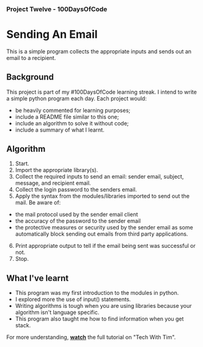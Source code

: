### Project Twelve - 100DaysOfCode
# Sending An Email
This is a simple program collects the appropriate inputs and sends out an email to a recipient.

## Background
This project is part of my #100DaysOfCode learning streak. I intend to write a simple python program each day. Each project would:
* be heavily commented for learning purposes;
* include a README file similar to this one;
* include an algorithm to solve it without code;
* include a summary of what I learnt.

## Algorithm
1. Start.
2. Import the appropriate library(s).
3. Collect the required inputs to send an email: sender email, subject, message, and recipient email.
4. Collect the login password to the senders email.
5. Apply the syntax from the modules/libraries imported to send out the mail. Be aware of:
* the mail protocol used by the sender email client
* the accuracy of the password to the sender email
* the protective measures or security used by the sender email as some automatically block sending out emails from third party applications.
6. Print appropriate output to tell if the email being sent was successful or not.
7. Stop.

## What I've learnt
* This program was my first introduction to the modules in python.
* I explored more the use of input() statements.
* Writing algorithms is tough when you are using libraries because your algorithm isn't language specific.
* This program also taught me how to find information when you get stack. 

For more understanding, **[watch](https://youtu.be/Oz3W-LKfafE?t=2537)** the full tutorial on "Tech With Tim".
